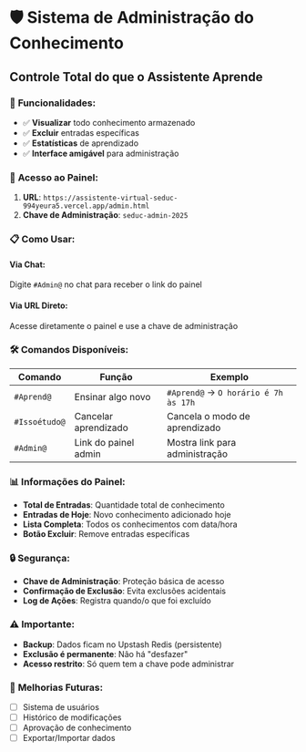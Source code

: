 # 🛡️ Sistema de Administração do Conhecimento

## Controle Total do que o Assistente Aprende

### 🎯 **Funcionalidades:**

- ✅ **Visualizar** todo conhecimento armazenado
- ✅ **Excluir** entradas específicas
- ✅ **Estatísticas** de aprendizado
- ✅ **Interface amigável** para administração

### 🔐 **Acesso ao Painel:**

1. **URL**: `https://assistente-virtual-seduc-994yeura5.vercel.app/admin.html`
2. **Chave de Administração**: `seduc-admin-2025`

### 📋 **Como Usar:**

#### **Via Chat:**
Digite `#Admin@` no chat para receber o link do painel

#### **Via URL Direto:**
Acesse diretamente o painel e use a chave de administração

### 🛠️ **Comandos Disponíveis:**

| Comando | Função | Exemplo |
|---------|---------|---------|
| `#Aprend@` | Ensinar algo novo | `#Aprend@` → `O horário é 7h às 17h` |
| `#Issoétudo@` | Cancelar aprendizado | Cancela o modo de aprendizado |
| `#Admin@` | Link do painel admin | Mostra link para administração |

### 📊 **Informações do Painel:**

- **Total de Entradas**: Quantidade total de conhecimento
- **Entradas de Hoje**: Novo conhecimento adicionado hoje
- **Lista Completa**: Todos os conhecimentos com data/hora
- **Botão Excluir**: Remove entradas específicas

### 🔒 **Segurança:**

- **Chave de Administração**: Proteção básica de acesso
- **Confirmação de Exclusão**: Evita exclusões acidentais
- **Log de Ações**: Registra quando/o que foi excluído

### ⚠️ **Importante:**

- **Backup**: Dados ficam no Upstash Redis (persistente)
- **Exclusão é permanente**: Não há "desfazer"
- **Acesso restrito**: Só quem tem a chave pode administrar

### 🚀 **Melhorias Futuras:**

- [ ] Sistema de usuários
- [ ] Histórico de modificações
- [ ] Aprovação de conhecimento
- [ ] Exportar/Importar dados
